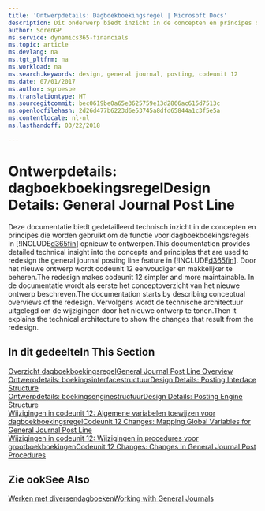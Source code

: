 ```yaml
---
title: 'Ontwerpdetails: Dagboekboekingsregel | Microsoft Docs'
description: Dit onderwerp biedt inzicht in de concepten en principes die worden gebruikt om de functie voor dagboekboekingsregels in Finance and Operations, Business edition opnieuw te ontwerpen.
author: SorenGP
ms.service: dynamics365-financials
ms.topic: article
ms.devlang: na
ms.tgt_pltfrm: na
ms.workload: na
ms.search.keywords: design, general journal, posting, codeunit 12
ms.date: 07/01/2017
ms.author: sgroespe
ms.translationtype: HT
ms.sourcegitcommit: bec0619be0a65e3625759e13d2866ac615d7513c
ms.openlocfilehash: 2d26d477b6223d6e53745a8dfd65844a1c3f5e5a
ms.contentlocale: nl-nl
ms.lasthandoff: 03/22/2018

---
```

# <a name="design-details-general-journal-post-line"></a><span data-ttu-id="69362-103">Ontwerpdetails: dagboekboekingsregel</span><span class="sxs-lookup"><span data-stu-id="69362-103">Design Details: General Journal Post Line</span></span>
<span data-ttu-id="69362-104">Deze documentatie biedt gedetailleerd technisch inzicht in de concepten en principes die worden gebruikt om de functie voor dagboekboekingsregels in [!INCLUDE[d365fin](includes/d365fin_md.md)] opnieuw te ontwerpen.</span><span class="sxs-lookup"><span data-stu-id="69362-104">This documentation provides detailed technical insight into the concepts and principles that are used to redesign the general journal posting line feature in [!INCLUDE[d365fin](includes/d365fin_md.md)].</span></span> <span data-ttu-id="69362-105">Door het nieuwe ontwerp wordt codeunit 12 eenvoudiger en makkelijker te beheren.</span><span class="sxs-lookup"><span data-stu-id="69362-105">The redesign makes codeunit 12 simpler and more maintainable.</span></span> <span data-ttu-id="69362-106">In de documentatie wordt als eerste het conceptoverzicht van het nieuwe ontwerp beschreven.</span><span class="sxs-lookup"><span data-stu-id="69362-106">The documentation starts by describing conceptual overviews of the redesign.</span></span> <span data-ttu-id="69362-107">Vervolgens wordt de technische architectuur uitgelegd om de wijzigingen door het nieuwe ontwerp te tonen.</span><span class="sxs-lookup"><span data-stu-id="69362-107">Then it explains the technical architecture to show the changes that result from the redesign.</span></span>  

## <a name="in-this-section"></a><span data-ttu-id="69362-108">In dit gedeelte</span><span class="sxs-lookup"><span data-stu-id="69362-108">In This Section</span></span>  
[<span data-ttu-id="69362-109">Overzicht dagboekboekingsregel</span><span class="sxs-lookup"><span data-stu-id="69362-109">General Journal Post Line Overview</span></span>](design-details-general-journal-post-line-overview.md)  
[<span data-ttu-id="69362-110">Ontwerpdetails: boekingsinterfacestructuur</span><span class="sxs-lookup"><span data-stu-id="69362-110">Design Details: Posting Interface Structure</span></span>](design-details-posting-interface-structure.md)  
[<span data-ttu-id="69362-111">Ontwerpdetails: boekingsenginestructuur</span><span class="sxs-lookup"><span data-stu-id="69362-111">Design Details: Posting Engine Structure</span></span>](design-details-posting-engine-structure.md)  
[<span data-ttu-id="69362-112">Wijzigingen in codeunit 12: Algemene variabelen toewijzen voor dagboekboekingsregel</span><span class="sxs-lookup"><span data-stu-id="69362-112">Codeunit 12 Changes: Mapping Global Variables for General Journal Post Line</span></span>](design-details-codeunit-12-changes-mapping-global-variables-for-general-journal-post-line.md)  
[<span data-ttu-id="69362-113">Wijzigingen in codeunit 12: Wijzigingen in procedures voor grootboekboekingen</span><span class="sxs-lookup"><span data-stu-id="69362-113">Codeunit 12 Changes: Changes in General Journal Post Procedures</span></span>](design-details-codeunit-12-changes-changes-in-general-journal-post-procedures.md)  

## <a name="see-also"></a><span data-ttu-id="69362-114">Zie ook</span><span class="sxs-lookup"><span data-stu-id="69362-114">See Also</span></span>  
[<span data-ttu-id="69362-115">Werken met diversendagboeken</span><span class="sxs-lookup"><span data-stu-id="69362-115">Working with General Journals</span></span>](ui-work-general-journals.md)

